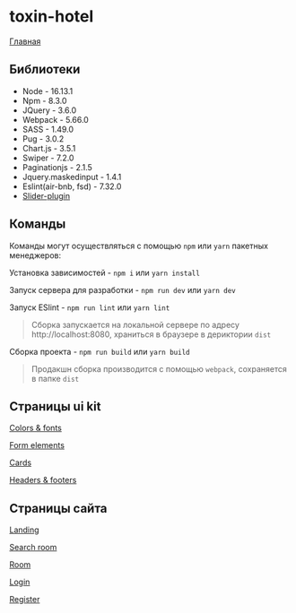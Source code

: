 # toxin-hotel

[Главная](https://barghest0.github.io/toxin)

## Библиотеки

- Node - 16.13.1
- Npm - 8.3.0
- JQuery - 3.6.0
- Webpack - 5.66.0
- SASS - 1.49.0
- Pug - 3.0.2
- Chart.js - 3.5.1
- Swiper - 7.2.0
- Paginationjs - 2.1.5
- Jquery.maskedinput - 1.4.1
- Eslint(air-bnb, fsd) - 7.32.0
- [Slider-plugin](https://github.com/barghest0/slider-plugin)

## Команды

Команды могут осуществляться с помощью `npm` или `yarn` пакетных менеджеров:

Установка зависимостей - `npm i` или `yarn install`

Запуск сервера для разработки - `npm run dev` или `yarn dev`

Запуск ESlint - `npm run lint` или `yarn lint`

> Сборка запускается на локальной сервере по адресу http://localhost:8080, храниться в браузере в дериктории `dist`

Сборка проекта - `npm run build` или `yarn build`

> Продакшн сборка производится с помощью `webpack`, сохраняется в папке `dist`

## Страницы ui kit

[Colors & fonts](https://barghest0.github.io/toxin/colors-fonts.html)

[Form elements](https://barghest0.github.io/toxin/form-elements.html)

[Cards](https://barghest0.github.io/toxin/cards.html)

[Headers & footers](https://barghest0.github.io/toxin/headers-footers.html)

## Страницы сайта

[Landing](https://barghest0.github.io/toxin/landing.html)

[Search room](https://barghest0.github.io/toxin/search-room.html)

[Room](https://barghest0.github.io/toxin/room.html)

[Login](https://barghest0.github.io/toxin/login.html)

[Register](https://barghest0.github.io/toxin/register.html)
